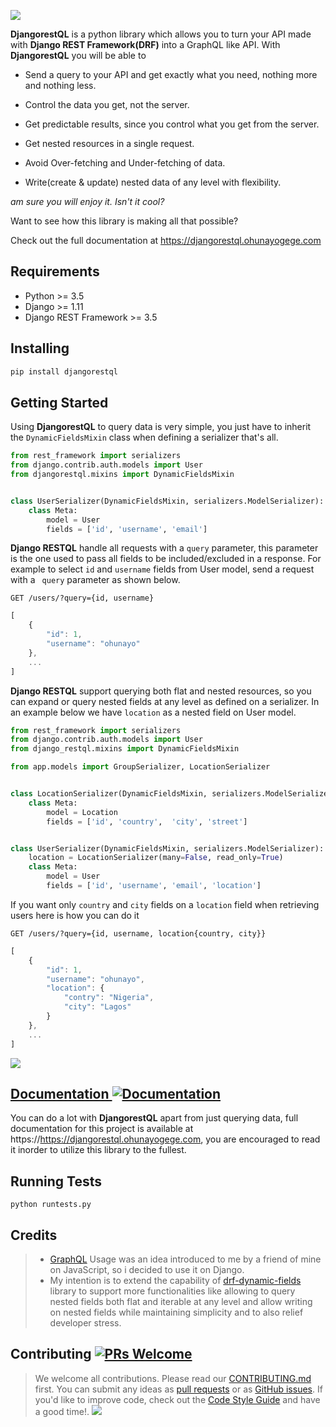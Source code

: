 ![](https://res.cloudinary.com/practicaldev/image/fetch/s--xYea1j2Z--/c_imagga_scale,f_auto,fl_progressive,h_420,q_auto,w_1000/https://dev-to-uploads.s3.amazonaws.com/i/dmnrunxnjsudmpm1bby7.png)

**DjangorestQL** is a python library which allows you to turn your API made with **Django REST Framework(DRF)** into a GraphQL like API. 
With **DjangorestQL** you will be able to

* Send a query to your API and get exactly what you need, nothing more and nothing less.

* Control the data you get, not the server.

* Get predictable results, since you control what you get from the server.

* Get nested resources in a single request.

* Avoid Over-fetching and Under-fetching of data.

* Write(create & update) nested data of any level with flexibility.

_am sure you will enjoy it. Isn't it cool?_

Want to see how this library is making all that possible? 

Check out the full documentation at https://djangorestql.ohunayogege.com


## Requirements
* Python >= 3.5
* Django >= 1.11
* Django REST Framework >= 3.5


## Installing
```py
pip install djangorestql
```


## Getting Started
Using **DjangorestQL** to query data is very simple, you just have to inherit the ```DynamicFieldsMixin``` class when defining a serializer that's all.
```py
from rest_framework import serializers
from django.contrib.auth.models import User
from djangorestql.mixins import DynamicFieldsMixin


class UserSerializer(DynamicFieldsMixin, serializers.ModelSerializer):
    class Meta:
        model = User
        fields = ['id', 'username', 'email']
```

**Django RESTQL** handle all requests with a ```query``` parameter, this parameter is the one used to pass all fields to be included/excluded in a response. For example to select ```id``` and ```username``` fields from User model, send a request with a ``` query``` parameter as shown below.

```GET /users/?query={id, username}```
```js
[
    {
        "id": 1,
        "username": "ohunayo"
    },
    ...
]
```

**Django RESTQL** support querying both flat and nested resources, so you can expand or query nested fields at any level as defined on a serializer. In an example below we have ```location``` as a nested field on User model.

```py
from rest_framework import serializers
from django.contrib.auth.models import User
from django_restql.mixins import DynamicFieldsMixin

from app.models import GroupSerializer, LocationSerializer


class LocationSerializer(DynamicFieldsMixin, serializers.ModelSerializer):
    class Meta:
        model = Location
        fields = ['id', 'country',  'city', 'street']


class UserSerializer(DynamicFieldsMixin, serializers.ModelSerializer):
    location = LocationSerializer(many=False, read_only=True) 
    class Meta:
        model = User
        fields = ['id', 'username', 'email', 'location']
```

If you want only ```country``` and ```city``` fields on a ```location``` field when retrieving users here is how you can do it

```GET /users/?query={id, username, location{country, city}}```
```js
[
    {
        "id": 1,
        "username": "ohunayo",
        "location": {
            "contry": "Nigeria",
            "city": "Lagos"
        }
    },
    ...
]
```

![](https://res.cloudinary.com/practicaldev/image/fetch/s--xYea1j2Z--/c_imagga_scale,f_auto,fl_progressive,h_420,q_auto,w_1000/https://dev-to-uploads.s3.amazonaws.com/i/dmnrunxnjsudmpm1bby7.png)

## [Documentation ![Documentation](https://img.shields.io/static/v1?label=&message=Visit%20Now&color=blue)](https://djangorestql.ohunayogege.com)
You can do a lot with **DjangorestQL** apart from just querying data, full documentation for this project is available at https://https://djangorestql.ohunayogege.com, you are encouraged to read it inorder to utilize this library to the fullest.


## Running Tests
```python runtests.py```


## Credits
> * [GraphQL](https://graphql.org/) Usage was an idea introduced to me by a friend of mine on JavaScript, so i decided to use it on Django.
> * My intention is to extend the capability of [drf-dynamic-fields](https://github.com/dbrgn/drf-dynamic-fields) library to support more functionalities like allowing to query nested fields both flat and iterable at any level and allow writing on nested fields while maintaining simplicity and to also relief developer stress.


## Contributing [![PRs Welcome](https://img.shields.io/badge/PRs-welcome-brightgreen.svg?style=flat-square)](http://makeapullrequest.com)

> We welcome all contributions. Please read our [CONTRIBUTING.md](https://github.com/ohunayogege/djangorestql/blob/master/CONTRIBUTING.md) first. You can submit any ideas as [pull requests](https://github.com/ohunayogege/djangorestql/pulls) or as [GitHub issues](https://github.com/ohunayogege/djangorestql/issues). If you'd like to improve code, check out the [Code Style Guide](https://github.com/ohunayogege/djangorestql/blob/master/CONTRIBUTING.md#styleguides) and have a good time!.
![](https://res.cloudinary.com/practicaldev/image/fetch/s--xYea1j2Z--/c_imagga_scale,f_auto,fl_progressive,h_420,q_auto,w_1000/https://dev-to-uploads.s3.amazonaws.com/i/dmnrunxnjsudmpm1bby7.png)
